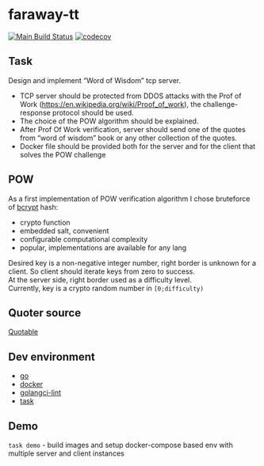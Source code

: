 # faraway-tt

[![Main Build Status](https://github.com/e-zhydzetski/faraway-tt/actions/workflows/main.yml/badge.svg)](https://github.com/e-zhydzetski/faraway-tt/actions/workflows/main.yml)
[![codecov](https://codecov.io/gh/e-zhydzetski/faraway-tt/branch/master/graph/badge.svg?token=Z7IWED0VRR)](https://codecov.io/gh/e-zhydzetski/faraway-tt)

## Task

Design and implement “Word of Wisdom” tcp server.
* TCP server should be protected from DDOS attacks with the Prof of Work (https://en.wikipedia.org/wiki/Proof_of_work), the challenge-response protocol should be used.
* The choice of the POW algorithm should be explained.
* After Prof Of Work verification, server should send one of the quotes from “word of wisdom” book or any other collection of the quotes.
* Docker file should be provided both for the server and for the client that solves the POW challenge

## POW

As a first implementation of POW verification algorithm I chose bruteforce of [bcrypt](https://en.wikipedia.org/wiki/Bcrypt) hash:
* crypto function
* embedded salt, convenient
* configurable computational complexity
* popular, implementations are available for any lang

Desired key is a non-negative integer number, right border is unknown for a client. So client should iterate keys from zero to success.  
At the server side, right border used as a difficulty level.  
Currently, key is a crypto random number in `[0;difficulty)`

## Quoter source

[Quotable](https://github.com/lukePeavey/quotable)

## Dev environment

* [go](https://go.dev/)
* [docker](https://www.docker.com/)
* [golangci-lint](https://golangci-lint.run/)
* [task](https://taskfile.dev/)

## Demo

`task demo` - build images and setup docker-compose based env with multiple server and client instances
